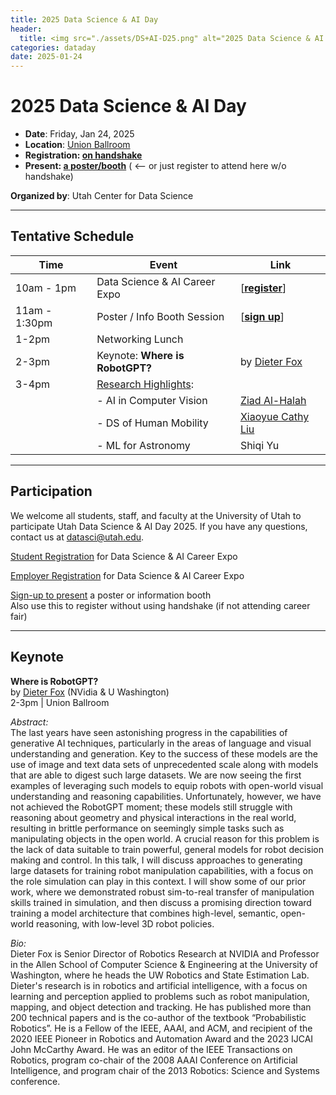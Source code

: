 ```yaml
---
title: 2025 Data Science & AI Day
header:
  title: <img src="./assets/DS+AI-D25.png" alt="2025 Data Science & AI Day">
categories: dataday
date: 2025-01-24
---
```


# 2025 Data Science & AI Day

- **Date**: Friday, Jan 24, 2025
- **Location**: [Union Ballroom](https://g.page/unionuofu)
- **Registration: [on handshake](https://utah.joinhandshake.com/career_fairs/53705/student_preview)**
- **Present: [a poster/booth](https://forms.gle/3nYDiEwDFQY1GP6FA)**  ( <-- or just register to attend here w/o handshake)

**Organized by**: Utah Center for Data Science


---

## Tentative Schedule

| Time | Event | Link |
| ----- | --------- | --- |
| 10am - 1pm | Data Science & AI Career Expo | [**[register](https://utah.joinhandshake.com/career_fairs/53705/student_preview)**] |
| 11am - 1:30pm | Poster / Info Booth Session | [**[sign up](https://forms.gle/3nYDiEwDFQY1GP6FA)**] |
| 1-2pm | Networking Lunch | |
| 2-3pm | Keynote: **Where is RobotGPT?** | by [Dieter Fox](https://homes.cs.washington.edu/~fox/) |
| 3-4pm | <ins>Research Highlights</ins>: | |
|       | - AI in Computer Vision | [Ziad Al-Halah](https://users.cs.utah.edu/~ziad/) |
|       | - DS of Human Mobility | [Xiaoyue Cathy Liu](https://sites.google.com/view/xiaoyuecathyliu/) |
|       | - ML for Astronomy | Shiqi Yu | 

---

## Participation

We welcome all students, staff, and faculty at the University of Utah to participate Utah Data Science & AI Day 2025. If you have any questions, contact us at [datasci@utah.edu](datasci@utah.edu).

[Student Registration](https://utah.joinhandshake.com/career_fairs/53705/student_preview) for Data Science & AI Career Expo 

[Employer Registration](https://app.joinhandshake.com/career_fairs/53705/employer_preview) for Data Science & AI Career Expo

[Sign-up to present](https://forms.gle/3nYDiEwDFQY1GP6FA) a poster or information booth \
Also use this to register without using handshake (if not attending career fair)

---

## Keynote  

**Where is RobotGPT?** \
by [Dieter Fox](https://homes.cs.washington.edu/~fox/) (NVidia & U Washington) \
2-3pm | Union Ballroom

*Abstract:* \
The last years have seen astonishing progress in the capabilities of generative AI techniques, particularly in the areas of language and visual understanding and generation. Key to the success of these models are the use of image and text data sets of unprecedented scale along with models that are able to digest such large datasets.  We are now seeing the first examples of leveraging such models to equip robots with open-world visual understanding and reasoning capabilities.  Unfortunately, however, we have not achieved the RobotGPT moment; these models still struggle with reasoning about geometry and physical interactions in the real world, resulting in brittle performance on seemingly simple tasks such as manipulating objects in the open world.  A crucial reason for this problem is the lack of data suitable to train powerful, general models for robot decision making and control.
In this talk, I will discuss approaches to generating large datasets for training robot manipulation capabilities, with a focus on the role simulation can play in this context.  I will show some of our prior work, where we demonstrated robust sim-to-real transfer of manipulation skills trained in simulation, and then discuss a promising direction toward training a model architecture that combines high-level, semantic, open-world reasoning, with low-level 3D robot policies. 
 
*Bio:* \
Dieter Fox is Senior Director of Robotics Research at NVIDIA and Professor in the Allen School of Computer Science & Engineering at the University of Washington, where he heads the UW Robotics and State Estimation Lab. Dieter's research is in robotics and artificial intelligence, with a focus on learning and perception applied to problems such as robot manipulation, mapping, and object detection and tracking. He has published more than 200 technical papers and is the co-author of the textbook “Probabilistic Robotics”. He is a Fellow of the IEEE, AAAI, and ACM, and recipient of the 2020 IEEE Pioneer in Robotics and Automation Award and the 2023 IJCAI John McCarthy Award.  He was an editor of the IEEE Transactions on Robotics, program co-chair of the 2008 AAAI Conference on Artificial Intelligence, and program chair of the 2013 Robotics: Science and Systems conference.


